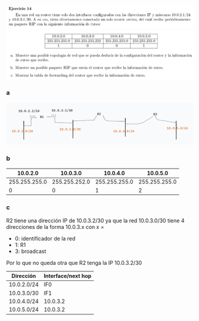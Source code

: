 ![](enunciado1.png)
![](enunciado2.png)

### a
![](eja.png)

### b

| 10.0.2.0      | 10.0.3.0      | 10.0.4.0      | 10.0.5.0      |
|---------------|---------------|---------------|---------------|
| 255.255.255.0 | 255.255.252.0 | 255.255.255.0 | 255.255.255.0 |
| 0             | 0             | 1             | 2             |

### c

R2 tiene una dirección IP de 10.0.3.2/30 ya que la red 10.0.3.0/30 tiene 4 direcciones de la forma 10.0.3.x con x = 
- 0: identificador de la red
- 1: R1
- 3: broadcast

Por lo que no queda otra que R2 tenga la IP 10.0.3.2/30

| Dirección   | Interface/next hop |
|-------------|--------------------|
| 10.0.2.0/24 | IF0                |
| 10.0.3.0/30 | IF1                |
| 10.0.4.0/24 | 10.0.3.2           |
| 10.0.5.0/24 | 10.0.3.2           |